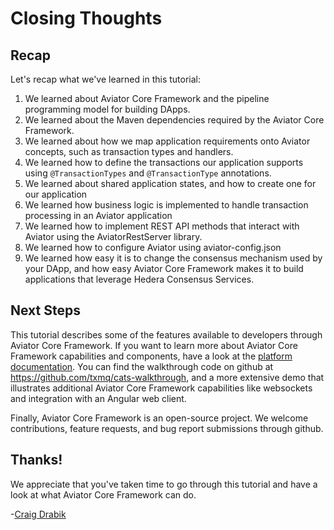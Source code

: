 Closing Thoughts
================

## Recap

Let's recap what we've learned in this tutorial:

1.  We learned about Aviator Core Framework and the pipeline programming model for building DApps.
2.  We learned about the Maven dependencies required by the Aviator Core Framework.
2.  We learned about how we map application requirements onto Aviator concepts, such as transaction types and handlers.
2.  We learned how to define the transactions our application supports using `@TransactionTypes` and `@TransactionType` annotations.
3.  We learned about shared application states, and how to create one for our application
4.  We learned how business logic is implemented to handle transaction processing in an Aviator application
4.  We learned how to implement REST API methods that interact with Aviator using the AviatorRestServer library.
5.  We learned how to configure Aviator using aviator-config.json
6.  We learned how easy it is to change the consensus mechanism used by your DApp, and how easy Aviator Core Framework makes it to build applications that leverage Hedera Consensus Services.

## Next Steps
This tutorial describes some of the features available to developers through Aviator Core Framework.  If you want to learn more about Aviator Core Framework capabilities and components, have a look at the [platform documentation](../frameworkdocs/README.md).  You can find the walkthrough code on github at https://github.com/txmq/cats-walkthrough, and a more extensive demo that illustrates additional Aviator Core Framework capabilities like websockets and integration with an Angular web client.

Finally, Aviator Core Framework is an open-source project.  We welcome contributions, feature requests, and bug report submissions through github.

## Thanks!

We appreciate that you've taken time to go through this tutorial and have a look at what Aviator Core Framework can do.  

-[Craig Drabik](https://github.com/craigdrabiktxmq)
